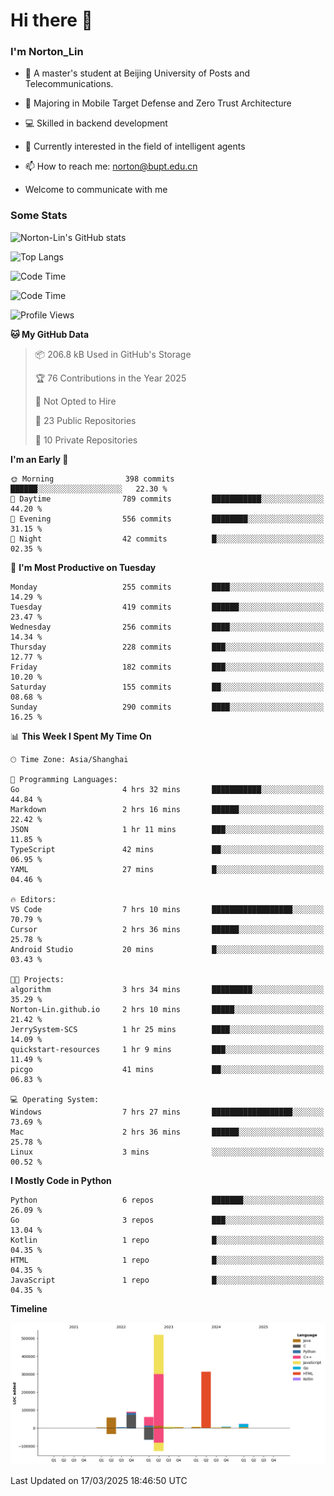 
# Hi there 👋

### I'm Norton_Lin
- 🏫 A master's student at Beijing University of Posts and Telecommunications.
- 🌱 Majoring in Mobile Target Defense and Zero Trust Architecture
- 💻 Skilled in backend development
- 🤖 Currently interested in the field of intelligent agents
- 📫 How to reach me: [norton@bupt.edu.cn](mailto:norton@bupt.edu.cn)

- Welcome to communicate with me

### Some Stats
![Norton-Lin's GitHub stats](https://github-readme-stats.vercel.app/api?username=Norton-Lin&count_private=true&show_icons=true&theme=radical)

![Top Langs](https://github-readme-stats.vercel.app/api/top-langs/?username=Norton-Lin&langs_count=10&layout=compact)

![Code Time](https://github-readme-stats.vercel.app/api/wakatime?username=Norton_Lin)

<!--START_SECTION:waka-->
![Code Time](http://img.shields.io/badge/Code%20Time-920%20hrs%208%20mins-blue)

![Profile Views](http://img.shields.io/badge/Profile%20Views-6-blue)

**🐱 My GitHub Data** 

> 📦 206.8 kB Used in GitHub's Storage 
 > 
> 🏆 76 Contributions in the Year 2025
 > 
> 🚫 Not Opted to Hire
 > 
> 📜 23 Public Repositories 
 > 
> 🔑 10 Private Repositories 
 > 
**I'm an Early 🐤** 

```text
🌞 Morning                398 commits         ██████░░░░░░░░░░░░░░░░░░░   22.30 % 
🌆 Daytime                789 commits         ███████████░░░░░░░░░░░░░░   44.20 % 
🌃 Evening                556 commits         ████████░░░░░░░░░░░░░░░░░   31.15 % 
🌙 Night                  42 commits          █░░░░░░░░░░░░░░░░░░░░░░░░   02.35 % 
```
📅 **I'm Most Productive on Tuesday** 

```text
Monday                   255 commits         ████░░░░░░░░░░░░░░░░░░░░░   14.29 % 
Tuesday                  419 commits         ██████░░░░░░░░░░░░░░░░░░░   23.47 % 
Wednesday                256 commits         ████░░░░░░░░░░░░░░░░░░░░░   14.34 % 
Thursday                 228 commits         ███░░░░░░░░░░░░░░░░░░░░░░   12.77 % 
Friday                   182 commits         ███░░░░░░░░░░░░░░░░░░░░░░   10.20 % 
Saturday                 155 commits         ██░░░░░░░░░░░░░░░░░░░░░░░   08.68 % 
Sunday                   290 commits         ████░░░░░░░░░░░░░░░░░░░░░   16.25 % 
```


📊 **This Week I Spent My Time On** 

```text
🕑︎ Time Zone: Asia/Shanghai

💬 Programming Languages: 
Go                       4 hrs 32 mins       ███████████░░░░░░░░░░░░░░   44.84 % 
Markdown                 2 hrs 16 mins       ██████░░░░░░░░░░░░░░░░░░░   22.42 % 
JSON                     1 hr 11 mins        ███░░░░░░░░░░░░░░░░░░░░░░   11.85 % 
TypeScript               42 mins             ██░░░░░░░░░░░░░░░░░░░░░░░   06.95 % 
YAML                     27 mins             █░░░░░░░░░░░░░░░░░░░░░░░░   04.46 % 

🔥 Editors: 
VS Code                  7 hrs 10 mins       ██████████████████░░░░░░░   70.79 % 
Cursor                   2 hrs 36 mins       ██████░░░░░░░░░░░░░░░░░░░   25.78 % 
Android Studio           20 mins             █░░░░░░░░░░░░░░░░░░░░░░░░   03.43 % 

🐱‍💻 Projects: 
algorithm                3 hrs 34 mins       █████████░░░░░░░░░░░░░░░░   35.29 % 
Norton-Lin.github.io     2 hrs 10 mins       █████░░░░░░░░░░░░░░░░░░░░   21.42 % 
JerrySystem-SCS          1 hr 25 mins        ████░░░░░░░░░░░░░░░░░░░░░   14.09 % 
quickstart-resources     1 hr 9 mins         ███░░░░░░░░░░░░░░░░░░░░░░   11.49 % 
picgo                    41 mins             ██░░░░░░░░░░░░░░░░░░░░░░░   06.83 % 

💻 Operating System: 
Windows                  7 hrs 27 mins       ██████████████████░░░░░░░   73.69 % 
Mac                      2 hrs 36 mins       ██████░░░░░░░░░░░░░░░░░░░   25.78 % 
Linux                    3 mins              ░░░░░░░░░░░░░░░░░░░░░░░░░   00.52 % 
```

**I Mostly Code in Python** 

```text
Python                   6 repos             ███████░░░░░░░░░░░░░░░░░░   26.09 % 
Go                       3 repos             ███░░░░░░░░░░░░░░░░░░░░░░   13.04 % 
Kotlin                   1 repo              █░░░░░░░░░░░░░░░░░░░░░░░░   04.35 % 
HTML                     1 repo              █░░░░░░░░░░░░░░░░░░░░░░░░   04.35 % 
JavaScript               1 repo              █░░░░░░░░░░░░░░░░░░░░░░░░   04.35 % 
```



**Timeline**

![Lines of Code chart](https://raw.githubusercontent.com/Norton-Lin/Norton-Lin/main/assets/bar_graph.png)


 Last Updated on 17/03/2025 18:46:50 UTC
<!--END_SECTION:waka-->
